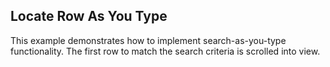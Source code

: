 ## Locate Row As You Type
This example demonstrates how to implement search-as-you-type functionality. The first row to match the search criteria is scrolled into view.

[//]: <KeyWords: search, scroll, into, view, match, criteria>